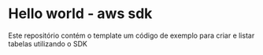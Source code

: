 # Hello world - aws sdk

Este repositório contém o template um código de exemplo para criar e listar tabelas utilizando o SDK 

